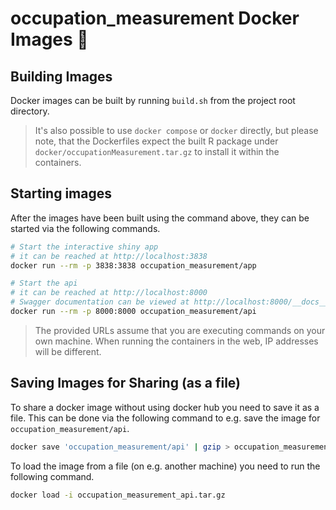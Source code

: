 # occupation_measurement Docker Images 🐋

## Building Images

Docker images can be built by running `build.sh` from the project root directory.

> It's also possible to use `docker compose` or `docker` directly, but please note, that the Dockerfiles expect the built R package under `docker/occupationMeasurement.tar.gz` to install it within the containers.


## Starting images

After the images have been built using the command above, they can be started via the following commands.

```bash
# Start the interactive shiny app
# it can be reached at http://localhost:3838
docker run --rm -p 3838:3838 occupation_measurement/app

# Start the api
# it can be reached at http://localhost:8000
# Swagger documentation can be viewed at http://localhost:8000/__docs__/
docker run --rm -p 8000:8000 occupation_measurement/api
```

> The provided URLs assume that you are executing commands on your own machine. When running the containers in the web, IP addresses will be different.

## Saving Images for Sharing (as a file)

To share a docker image without using docker hub you need to save it as a file. This can be done via the following command to e.g. save the image for `occupation_measurement/api`.

```bash
docker save 'occupation_measurement/api' | gzip > occupation_measurement_api.tar.gz
```

To load the image from a file (on e.g. another machine) you need to run the following command.

```bash
docker load -i occupation_measurement_api.tar.gz
```
